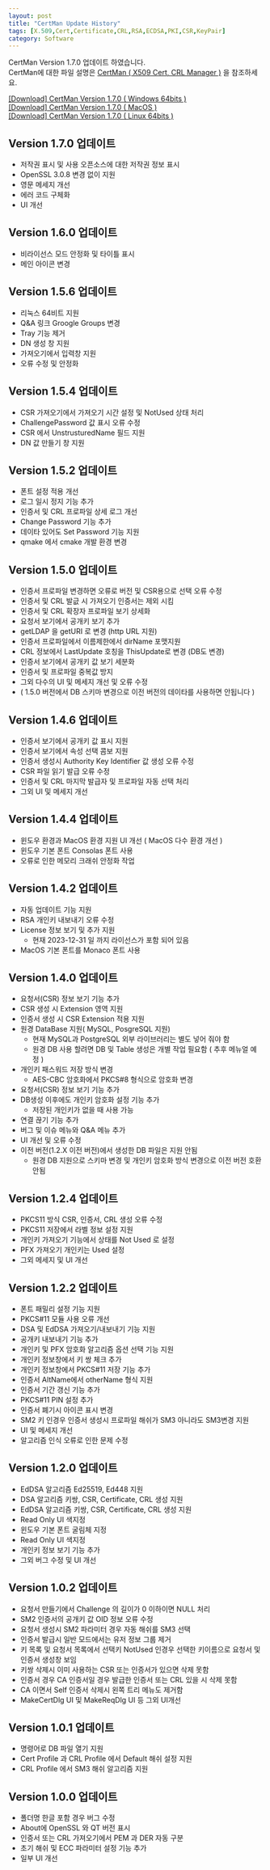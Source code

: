 ```yaml
---
layout: post
title: "CertMan Update History"
tags: [X.509,Cert,Certificate,CRL,RSA,ECDSA,PKI,CSR,KeyPair]
category: Software
---
```

CertMan Version 1.7.0 업데이트 하였습니다.  
CertMan에 대한 파일 설명은 [CertMan ( X509 Cert, CRL Manager )](https://jykim74.tistory.com/37) 을 참조하세요.

[\[Download\] CertMan Version 1.7.0 ( Windows 64bits )](https://jykim74.github.io/msi/CertMan-enV170.msi)  
[\[Download\] CertMan Version 1.7.0 ( MacOS )](https://jykim74.github.io/dmg/CertManV170.dmg)  
[\[Download\] CertMan Version 1.7.0 ( Linux 64bits )](https://jykim74.github.io/zip/CertManV170.zip)

## Version 1.7.0 업데이트

-   저작권 표시 및 사용 오픈소스에 대한 저작권 정보 표시
-   OpenSSL 3.0.8 변경 없이 지원
-   영문 메세지 개선
-   에러 코드 구체화
-   UI 개선

## Version 1.6.0 업데이트

-   비라이선스 모드 안정화 및 타이틀 표시
-   메인 아이콘 변경

## Version 1.5.6 업데이트

-   리눅스 64비트 지원
-   Q&A 링크 Groogle Groups 변경
-   Tray 기능 제거
-   DN 생성 창 지원
-   가져오기에서 입력창 지원
-   오류 수정 및 안정화

## Version 1.5.4 업데이트

-   CSR 가져오기에서 가져오기 시간 설정 및 NotUsed 상태 처리
-   ChallengePassword 값 표시 오류 수정
-   CSR 에서 UnstrusturedName 필드 지원
-   DN 값 만들기 창 지원

## Version 1.5.2 업데이트

-   폰트 설정 적용 개선
-   로그 일시 정지 기능 추가
-   인증서 및 CRL 프로파일 상세 로그 개선
-   Change Password 기능 추가
-   데이타 있어도 Set Password 기능 지원
-   qmake 에서 cmake 개발 환경 변경

## Version 1.5.0 업데이트

-   인증서 프로파일 변경하면 오류로 버전 및 CSR용으로 선택 오류 수정
-   인증서 및 CRL 발긊 시 가져오기 인증서는 제외 시킴
-   인증서 및 CRL 확장자 프로파일 보기 상세화
-   요청서 보기에서 공개키 보기 추가
-   getLDAP 을 getURI 로 변경 (http URL 지원)
-   인증서 프로파일에서 이름제한에서 dirName 포맷지원
-   CRL 정보에서 LastUpdate 호칭을 ThisUpdate로 변경 (DB도 변경)
-   인증서 보기에서 공개키 값 보기 세분화
-   인증서 및 프로파일 중복값 방지
-   그외 다수의 UI 및 메세지 개선 및 오류 수정
-   ( 1.5.0 버전에서 DB 스키마 변경으로 이전 버전의 데이타를 사용하면 안됩니다 )

## Version 1.4.6 업데이트

-   인증서 보기에서 공개키 값 표시 지원
-   인증서 보기에서 속성 선택 콤보 지원
-   인증서 생성시 Authority Key Identifier 값 생성 오류 수정
-   CSR 파일 읽기 발급 오류 수정
-   인증서 및 CRL 마지막 발급자 및 프로파일 자동 선택 처리
-   그외 UI 및 메세지 개선

## Version 1.4.4 업데이트

-   윈도우 환경과 MacOS 환경 지원 UI 개선 ( MacOS 다수 환경 개선 )
-   윈도우 기본 폰트 Consolas 폰트 사용
-   오류로 인한 메모리 크래쉬 안정화 작업

## Version 1.4.2 업데이트

-   자동 업데이트 기능 지원
-   RSA 개인키 내보내기 오류 수정
-   License 정보 보기 및 추가 지원
    -   현재 2023-12-31 일 까지 라이선스가 포함 되어 있음
-   MacOS 기본 폰트를 Monaco 폰트 사용

## Version 1.4.0 업데이트

-   요청서(CSR) 정보 보기 기능 추가
-   CSR 생성 시 Extension 영역 지원
-   인증서 생성 시 CSR Extension 적용 지원
-   원경 DataBase 지원( MySQL, PosgreSQL 지원)
    -   현재 MySQL과 PostgreSQL 외부 라이브러리는 별도 넣어 줘야 함
    -   원경 DB 사용 할려면 DB 및 Table 생성은 개별 작업 필요함 ( 추후 메뉴얼 예정 )
-   개인키 패스워드 저장 방식 변경
    -   AES-CBC 암호화에서 PKCS#8 형식으로 암호화 변경
-   요청서(CSR) 정보 보기 기능 추가
-   DB생성 이후에도 개인키 암호화 설정 기능 추가
    -   저장된 개인키가 없을 때 사용 가능
-   연결 끊기 기능 추가
-   버그 및 이슈 메뉴와 Q&A 메뉴 추가
-   UI 개선 및 오류 수정
-   이전 버전(1.2.X 이전 버전)에서 생성한 DB 파일은 지원 안됨
    -   원경 DB 지원으로 스키마 변경 및 개인키 암호화 방식 변경으로 이전 버전 호환 안됨

## Version 1.2.4 업데이트

-   PKCS11 방식 CSR, 인증서, CRL 생성 오류 수정
-   PKCS11 저장에서 라벨 정보 설정 지원
-   개인키 가져오기 기능에서 상태를 Not Used 로 설정
-   PFX 가져오기 개인키는 Used 설정
-   그외 메세지 및 UI 개선

## Version 1.2.2 업데이트

-   폰트 패밀리 설정 기능 지원
-   PKCS#11 모듈 사용 오류 개선
-   DSA 및 EdDSA 가져오기/내보내기 기능 지원
-   공개키 내보내기 기능 추가
-   개인키 및 PFX 암호화 알고리즘 옵션 선택 기능 지원
-   개인키 정보창에서 키 쌍 체크 추가
-   개인키 정보창에서 PKCS#11 저장 기능 추가
-   인증서 AltName에서 otherName 형식 지원
-   인증서 기간 갱신 기능 추가
-   PKCS#11 PIN 설정 추가
-   인증서 폐기시 아이콘 표시 변경
-   SM2 키 인경우 인증서 생성시 프로파일 해쉬가 SM3 아니라도 SM3변경 지원
-   UI 및 메세지 개선
-   알고리즘 인식 오류로 인한 문제 수정

## Version 1.2.0 업데이트

-   EdDSA 알고리즘 Ed25519, Ed448 지원
-   DSA 알고리즘 키쌍, CSR, Certificate, CRL 생성 지원
-   EdDSA 알고리즘 키쌍, CSR, Certificate, CRL 생성 지원
-   Read Only UI 색지정
-   윈도우 기본 폰트 굴림체 지정
-   Read Only UI 색지정
-   개인키 정보 보기 기능 추가
-   그외 버그 수정 및 UI 개선

## Version 1.0.2 업데이트

-   요청서 만들기에서 Challenge 의 길이가 0 이하이면 NULL 처리
-   SM2 인증서의 공개키 값 OID 정보 오류 수정
-   요청서 생성시 SM2 파라미터 경우 자동 해쉬를 SM3 선택
-   인증서 발급시 일반 모드에서는 유저 정보 그룹 제거
-   키 목록 및 요청서 목록에서 선택키 NotUsed 인경우 선택한 키이름으로 요청서 및 인증서 생성창 보임
-   키쌍 삭제시 이미 사용하는 CSR 또는 인증서가 있으면 삭제 못함
-   인증서 경우 CA 인증서일 경우 발급한 인증서 또는 CRL 있을 시 삭제 못함
-   CA 이면서 Self 인증서 삭제시 왼쪽 트리 메뉴도 제거함
-   MakeCertDlg UI 및 MakeReqDlg UI 등 그외 UI개선

## Version 1.0.1 업데이트

-   명령어로 DB 파일 열기 지원
-   Cert Profile 과 CRL Profile 에서 Default 해쉬 설정 지원
-   CRL Profile 에서 SM3 해쉬 알고리즘 지원

## Version 1.0.0 업데이트

-   폴더명 한글 포함 경우 버그 수정
-   About에 OpenSSL 와 QT 버전 표시
-   인증서 또는 CRL 가져오기에서 PEM 과 DER 자동 구분
-   초기 해쉬 및 ECC 파라미터 설정 기능 추가
-   일부 UI 개선
